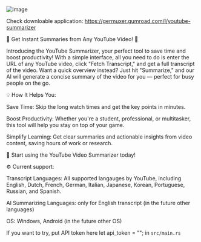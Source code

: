 ![image](https://github.com/user-attachments/assets/f20cd54f-af13-479d-9ec3-9ad71fa29580)

Check downloable application: https://germuxer.gumroad.com/l/youtube-summarizer

🎯 Get Instant Summaries from Any YouTube Video! 🚀

Introducing the YouTube Summarizer, your perfect tool to save time and boost productivity! With a simple interface, all you need to do is enter the URL of any YouTube video, click "Fetch Transcript," and get a full transcript of the video. Want a quick overview instead? Just hit "Summarize," and our AI will generate a concise summary of the video for you — perfect for busy people on the go.

💡 How It Helps You:

Save Time: Skip the long watch times and get the key points in minutes.

Boost Productivity: Whether you're a student, professional, or multitasker, this tool will help you stay on top of your game.

Simplify Learning: Get clear summaries and actionable insights from video content, saving hours of work or research.

🔗 Start using the YouTube Video Summarizer today!

⚙️ Current support:

Transcript Languages: All supported langauges by YouTube, including English, Dutch, French, German, Italian, Japanese, Korean, Portuguese, Russian, and Spanish.

AI Summarizing Languages: only for English transcript (in the future other languages)

OS: Windows, Android (in the future other OS)

If you want to try, put API token here let api_token = ""; in `src/main.rs`
